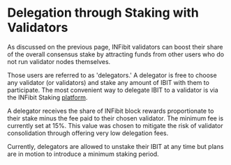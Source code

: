 # Delegation through Staking with Validators

As discussed on the previous page, INFibit validators can boost their share of the overall consensus stake by attracting funds from other users who do not run validator nodes themselves.

Those users are referred to as 'delegators.' A delegator is free to choose any validator (or validators) and stake any amount of IBIT with them to participate. The most convenient way to delegate IBIT to a validator is via the INFibit Staking [platform](https://staking.infibitscan.com).

A delegator receives the share of INFibit block rewards proportionate to their stake minus the fee paid to their chosen validator. The minimum fee is currently set at 15%. This value was chosen to mitigate the risk of validator consolidation through offering very low delegation fees.

Currently, delegators are allowed to unstake their IBIT at any time but plans are in motion to introduce a minimum staking period.
